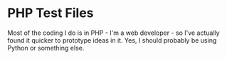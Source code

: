PHP Test Files
============

Most of the coding I do is in PHP - I'm a web developer - so I've actually found it quicker to prototype ideas in it. Yes, I should probably be using Python or something else.